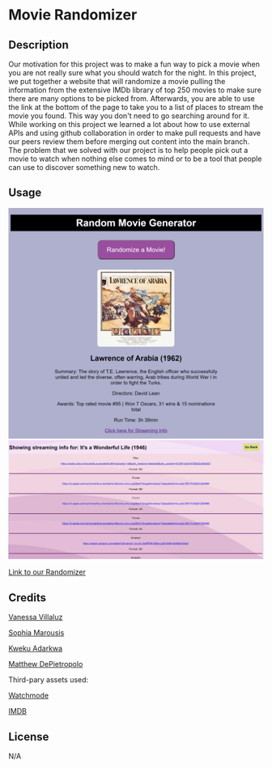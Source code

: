 # Movie Randomizer

## Description

Our motivation for this project was to make a fun way to pick a movie when you are not really sure what you should watch for the night. In this project, we put together a website that will randomize a movie pulling the information from the extensive IMDb library of top 250 movies to make sure there are many options to be picked from. Afterwards, you are able to use the link at the bottom of the page to take you to a list of places to stream the movie you found. This way you don't need to go searching around for it. While working on this project we learned a lot about how to use external APIs and using github collaboration in order to make pull requests and have our peers review them before merging out content into the main branch. The problem that we solved with our project is to help people pick out a movie to watch when nothing else comes to mind or to be a tool that people can use to discover something new to watch.


## Usage

![Screenshot](assets/images/Screenshot1.png)
![Screenshot](assets/images/Screenshot2.png)

[Link to our Randomizer](https://faye3091.github.io/Movie-Randomizer/)


## Credits

[Vanessa Villaluz](https://github.com/faye3091)

[Sophia Marousis](https://github.com/marousiss)

[Kweku Adarkwa](https://github.com/1kweku)

[Matthew DePietropolo](https://github.com/Sofuto22)

Third-pary assets used: 

[Watchmode](watchmode.com)

[IMDB](https://www.imdb.com/)




## License

N/A

